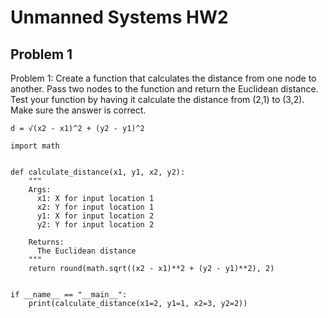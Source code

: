 # Unmanned Systems HW2

## Problem 1
Problem 1:
Create a function that calculates the distance from one node to another.
Pass two nodes to the function and return the Euclidean distance. Test your
function by having it calculate the distance from (2,1) to (3,2). Make sure
the answer is correct.
```
d = √(x2 - x1)^2 + (y2 - y1)^2
```

```
import math


def calculate_distance(x1, y1, x2, y2):
    """
    Args:
      x1: X for input location 1 
      x2: Y for input location 1
      y1: X for input location 2
      y2: Y for input location 2

    Returns:
      The Euclidean distance
    """
    return round(math.sqrt((x2 - x1)**2 + (y2 - y1)**2), 2)


if __name__ == "__main__":
    print(calculate_distance(x1=2, y1=1, x2=3, y2=2))
```
